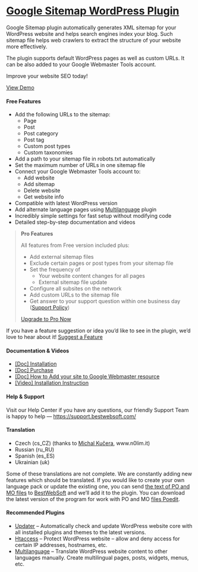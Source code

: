 <a href="https://bestwebsoft.com/products/wordpress/plugins/google-sitemap/" target=_blank>Google Sitemap WordPress Plugin</a>
========================

<p>Google Sitemap plugin automatically generates XML sitemap for your WordPress website and helps search engines index your blog. Such sitemap file helps web crawlers to extract the structure of your website more effectively.</p>
<p>The plugin supports default WordPress pages as well as custom URLs. It can be also added to your Google Webmaster Tools account.</p>
<p>Improve your website SEO today!</p>
<p><a href="https://bestwebsoft.com/demo-for-google-sitemap/?ref=readme" rel="nofollow">View Demo</a></p>
<p><span class="embed-youtube" style="text-align:center; display: block;"></span></p>
<h4>Free Features</h4>
<ul>
<li>Add the following URLs to the sitemap:
<ul>
<li>Page</li>
<li>Post</li>
<li>Post category</li>
<li>Post tag</li>
<li>Custom post types</li>
<li>Custom taxonomies</li>
</ul>
</li>
<li>Add a path to your sitemap file in robots.txt automatically</li>
<li>Set the maximum number of URLs in one sitemap file</li>
<li>Connect your Google Webmaster Tools account to:
<ul>
<li>Add website</li>
<li>Add sitemap</li>
<li>Delete website</li>
<li>Get website info</li>
</ul>
</li>
<li>Compatible with latest WordPress version</li>
<li>Add alternate language pages using <a href="http://bestwebsoft.com/products/multilanguage/?k=9f9a6f0b1b0b0a093b99ad9ddb4d8759" rel="nofollow">Multilanguage</a> plugin</li>
<li>Incredibly simple settings for fast setup without modifying code</li>
<li>Detailed step-by-step documentation and videos</li>
</ul>
<blockquote>
<p><strong>Pro Features</strong></p>
<p>All features from Free version included plus:</p>
<ul>
<li>Add external sitemap files</li>
<li>Exclude certain pages or post types from your sitemap file</li>
<li>Set the frequency of
<ul>
<li>Your website content changes for all pages</li>
<li>External sitemap file update</li>
</ul>
</li>
<li>Configure all subsites on the network</li>
<li>Add custom URLs to the sitemap file</li>
<li>Get answer to your support question within one business day (<a href="https://bestwebsoft.com/support-policy/" rel="nofollow">Support Policy</a>)</li>
</ul>
<p><a href="https://bestwebsoft.com/products/wordpress/plugins/google-sitemap/?k=8b735c0f7ca51187b5062d5e4f40058b" rel="nofollow">Upgrade to Pro Now</a></p>
</blockquote>
<p>If you have a feature suggestion or idea you&#8217;d like to see in the plugin, we&#8217;d love to hear about it! <a href="https://support.bestwebsoft.com/hc/en-us/requests/new" rel="nofollow">Suggest a Feature</a></p>
<h4>Documentation &amp; Videos</h4>
<ul>
<li><a href="https://docs.google.com/document/d/1-hvn6WRvWnOqj5v5pLUk7Awyu87lq5B_dO-Tv-MC9JQ/" rel="nofollow">[Doc] Installation</a></li>
<li><a href="https://docs.google.com/document/d/1EUdBVvnm7IHZ6y0DNyldZypUQKpB8UVPToSc_LdOYQI/" rel="nofollow">[Doc] Purchase</a></li>
<li><a href="https://docs.google.com/document/d/1VOJx_OaasVskCqi9fsAbUmxfsckoagPU5Py97yjha9w/" rel="nofollow">[Doc] How to Add your site to Google Webmaster resource</a></li>
<li><a href="https://www.youtube.com/watch?v=NKlAnFTzNrQ" rel="nofollow">[Video] Installation Instruction</a></li>
</ul>
<h4>Help &amp; Support</h4>
<p>Visit our Help Center if you have any questions, our friendly Support Team is happy to help — <a href="https://support.bestwebsoft.com/" rel="nofollow">https://support.bestwebsoft.com/</a></p>
<h4>Translation</h4>
<ul>
<li>Czech (cs_CZ) (thanks to <a href="mailto:&#107;&#117;&#x63;&#x65;&#114;&#x61;&#x6d;&#105;&#064;&#x67;&#109;&#097;&#x69;&#108;&#046;&#x63;&#x6f;&#109;" rel="nofollow">Michal Kučera</a>, www.n0lim.it)</li>
<li>Russian (ru_RU)</li>
<li>Spanish (es_ES)</li>
<li>Ukrainian (uk)</li>
</ul>
<p>Some of these translations are not complete. We are constantly adding new features which should be translated. If you would like to create your own language pack or update the existing one, you can send <a href="https://codex.wordpress.org/Translating_WordPress" rel="nofollow">the text of PO and MO files</a> to <a href="https://support.bestwebsoft.com/hc/en-us/requests/new" rel="nofollow">BestWebSoft</a> and we&#8217;ll add it to the plugin. You can download the latest version of the program for work with PO and MO <a href="http://www.poedit.net/download.php" rel="nofollow">files Poedit</a>.</p>
<h4>Recommended Plugins</h4>
<ul>
<li><a href="https://bestwebsoft.com/products/wordpress/plugins/updater/?k=4b7b8eac2b35e12eaa2d51359f49cfb2" rel="nofollow">Updater</a> &#8211; Automatically check and update WordPress website core with all installed plugins and themes to the latest versions.</li>
<li><a href="https://bestwebsoft.com/products/wordpress/plugins/htaccess/?k=6f8794059b2a6618808fa7ac6401ba6e" rel="nofollow">Htaccess</a> &#8211; Protect WordPress website &#8211; allow and deny access for certain IP addresses, hostnames, etc.</li>
<li><a href="http://bestwebsoft.com/products/multilanguage/?k=9f9a6f0b1b0b0a093b99ad9ddb4d8759" rel="nofollow">Multilanguage</a> &#8211; Translate WordPress website content to other languages manually. Create multilingual pages, posts, widgets, menus, etc.</li>
</ul>
